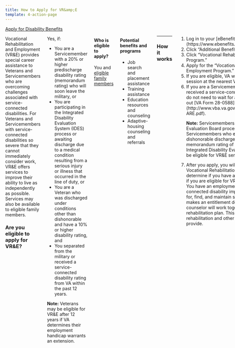 ```yaml
---
title: How to Apply for VR&amp;E
template: 4-action-page
---
```


<div class="main" role="main" markdown="0">

<div class="action-bar">
  <div class="row">
    <div class="small-12 columns">
      <a class="usa-button-primary va-button-primary" href="/disability-benefits/apply-for-benefits/">Apply for Disability Benefits</a>
    </div>
  </div>
</div>

<div class="section one" markdown="0">
<div class="primary" markdown="0">
<div class="row" markdown="0">
<div class="small-12 medium-8 columns">



<div markdown="1">

Vocational Rehabilitation and Employment (VR&amp;E) provides special career assistance to Veterans and Servicemembers who are overcoming challenges associated with service-connected disabilities. For Veterans and Servicemembers with service-connected disabilities so severe that they cannot immediately consider work, VR&amp;E offers services to improve their ability to live as independently as possible. Services may also be available to eligible family members.

### Are you eligible to apply for VR&amp;E?

</div>


<div class="call-out" markdown="1">

Yes, if:

- You are a Servicemember with a 20% or higher predischarge disability rating (memorandum rating) who will soon leave the military, or
- You are participating in the Integrated Disability Evaluation System (IDES) process or awaiting discharge due to a medical condition resulting from a serious injury or illness that occurred in the line of duty, or
- You are a Veteran who was discharged under conditions other than dishonorable and have a 10% or higher disability rating, and
- You separated from the military or received a service-connected disability rating from VA within the past 12 years.

**Note:** Veterans may be eligible for VR&amp;E after 12 years if VA determines their employment handicap warrants an extension.


</div>

<div class="call-out" markdown="1">

#### Who is eligible to apply?

You and [eligible family members](/vre/family-members/)

</div>

<div class="call-out" markdown="1">

#### Potential benefits and programs

- Job search and placement assistance
- Training assistance 
- Education resources and counseling
- Adaptive-housing counseling and referrals

</div>

<div markdown="1">

<hr>

### How it works

</div>


<ol class="process" markdown="0">
<li class="step one wow fadeIn animated" markdown="1">
Log in to your [eBenefits account](https://www.ebenefits.va.gov/ebenefits/homepage).
</li>

<li class="step two wow fadeIn animated" markdown="1">
Click “Additional Benefits” on your dashboard.
</li>

<li class="step three wow fadeIn animated" markdown="1">
Click “Vocational Rehabilitation and Employment Program.”
</li>

<li class="step four wow fadeIn animated" markdown="1">
Apply for the “Vocational Rehabilitation and Employment Program.”
</li>

<li class="step five wow fadeIn animated" markdown="1">
If you are eligible, VA will invite you to an orientation session at the nearest VA Regional Office.
</li>

<li class="step six wow fadeIn animated" markdown="1">
If you are a Servicemember who has not yet received a service-connected disability rating, you do not need to wait for a rating. Instead, please fill out [VA Form 28-0588](http://www.vba.va.gov/pubs/forms/VBA-28-0588-ARE.pdf).

**Note:** Servicemembers going through the Physical Evaluation Board process, as well as Servicemembers who expect an other-than-dishonorable discharge and who have a VA memorandum rating of 20% or more, or are in the Integrated Disability Evaluation System (IDES), may be eligible for VR&amp;E services.
</li>

<li class="step last seven wow fadeIn animated animated" markdown="0">

After you apply, you will be scheduled to meet with a Vocational Rehabilitation Counselor (VRC) to determine if you have an employment handicap and if you are eligible for VR&amp;E benefits and services. You have an employment handicap if your service-connected disability impairs your ability to prepare for, find, and maintain suitable employment. After VA makes an entitlement decision, you and your counselor will work together to develop a rehabilitation plan. This plan outlines the rehabilitation and other services that VR&amp;E will provide.

</li>
</ol>

</div>
</div>
</div>
</div>